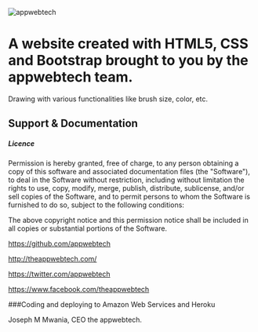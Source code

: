 

![appwebtech](https://cloud.githubusercontent.com/assets/13242902/14581464/5ac2cb4c-03ee-11e6-929a-6651cf86688e.png)

# A website created with HTML5, CSS and Bootstrap brought to you by the appwebtech team.



Drawing with various functionalities like brush size, color, etc.






## Support & Documentation

##### Licence
Permission is hereby granted, free of charge, to any person obtaining a copy of this software and associated documentation files 
(the "Software"), to deal in the Software without restriction, including without limitation the rights to use, copy, modify, merge, 
publish, distribute, sublicense, and/or sell copies of the Software, and to permit persons to whom the Software is furnished to do so, 
subject to the following conditions:

The above copyright notice and this permission notice shall be included in all copies or substantial portions of the Software.


https://github.com/appwebtech  

http://theappwebtech.com/

https://twitter.com/appwebtech

https://www.facebook.com/theappwebtech

###Coding and deploying to Amazon Web Services and Heroku

Joseph M Mwania, CEO the appwebtech.
